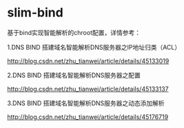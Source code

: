 # slim-bind
基于bind实现智能解析的chroot配置，详情参考：

1.DNS BIND 搭建域名智能解析DNS服务器之IP地址归类（ACL）

http://blog.csdn.net/zhu_tianwei/article/details/45133019

2.DNS BIND 搭建域名智能解析DNS服务器之配置

http://blog.csdn.net/zhu_tianwei/article/details/45133137

3.DNS BIND 搭建域名智能解析DNS服务器之动态添加解析

http://blog.csdn.net/zhu_tianwei/article/details/45176719
